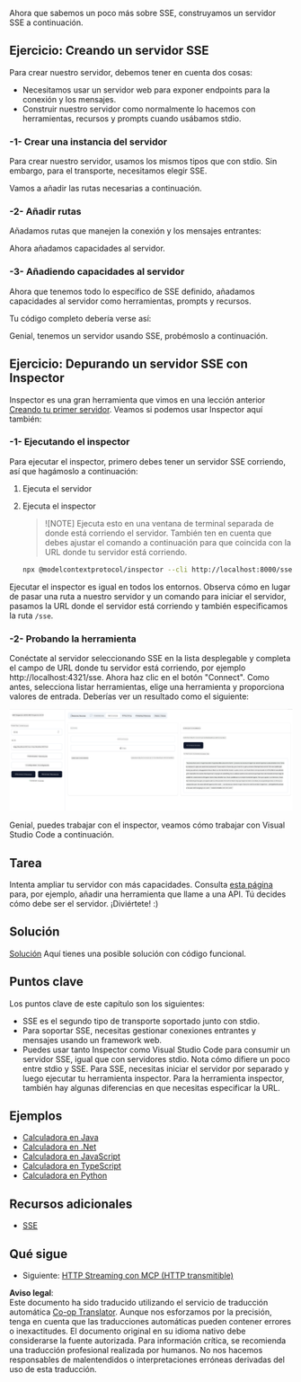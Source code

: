 <!--
CO_OP_TRANSLATOR_METADATA:
{
  "original_hash": "d90ca3d326c48fab2ac0ebd3a9876f59",
  "translation_date": "2025-07-13T19:48:01+00:00",
  "source_file": "03-GettingStarted/05-sse-server/README.md",
  "language_code": "es"
}
-->
Ahora que sabemos un poco más sobre SSE, construyamos un servidor SSE a continuación.

## Ejercicio: Creando un servidor SSE

Para crear nuestro servidor, debemos tener en cuenta dos cosas:

- Necesitamos usar un servidor web para exponer endpoints para la conexión y los mensajes.
- Construir nuestro servidor como normalmente lo hacemos con herramientas, recursos y prompts cuando usábamos stdio.

### -1- Crear una instancia del servidor

Para crear nuestro servidor, usamos los mismos tipos que con stdio. Sin embargo, para el transporte, necesitamos elegir SSE.

Vamos a añadir las rutas necesarias a continuación.

### -2- Añadir rutas

Añadamos rutas que manejen la conexión y los mensajes entrantes:

Ahora añadamos capacidades al servidor.

### -3- Añadiendo capacidades al servidor

Ahora que tenemos todo lo específico de SSE definido, añadamos capacidades al servidor como herramientas, prompts y recursos.

Tu código completo debería verse así:

Genial, tenemos un servidor usando SSE, probémoslo a continuación.

## Ejercicio: Depurando un servidor SSE con Inspector

Inspector es una gran herramienta que vimos en una lección anterior [Creando tu primer servidor](/03-GettingStarted/01-first-server/README.md). Veamos si podemos usar Inspector aquí también:

### -1- Ejecutando el inspector

Para ejecutar el inspector, primero debes tener un servidor SSE corriendo, así que hagámoslo a continuación:

1. Ejecuta el servidor

1. Ejecuta el inspector

    > ![NOTE]
    > Ejecuta esto en una ventana de terminal separada de donde está corriendo el servidor. También ten en cuenta que debes ajustar el comando a continuación para que coincida con la URL donde tu servidor está corriendo.

    ```sh
    npx @modelcontextprotocol/inspector --cli http://localhost:8000/sse --method tools/list
    ```

Ejecutar el inspector es igual en todos los entornos. Observa cómo en lugar de pasar una ruta a nuestro servidor y un comando para iniciar el servidor, pasamos la URL donde el servidor está corriendo y también especificamos la ruta `/sse`.

### -2- Probando la herramienta

Conéctate al servidor seleccionando SSE en la lista desplegable y completa el campo de URL donde tu servidor está corriendo, por ejemplo http://localhost:4321/sse. Ahora haz clic en el botón "Connect". Como antes, selecciona listar herramientas, elige una herramienta y proporciona valores de entrada. Deberías ver un resultado como el siguiente:

![Servidor SSE corriendo en inspector](../../../../translated_images/sse-inspector.d86628cc597b8fae807a31d3d6837842f5f9ee1bcc6101013fa0c709c96029ad.es.png)

Genial, puedes trabajar con el inspector, veamos cómo trabajar con Visual Studio Code a continuación.

## Tarea

Intenta ampliar tu servidor con más capacidades. Consulta [esta página](https://api.chucknorris.io/) para, por ejemplo, añadir una herramienta que llame a una API. Tú decides cómo debe ser el servidor. ¡Diviértete! :)

## Solución

[Solución](./solution/README.md) Aquí tienes una posible solución con código funcional.

## Puntos clave

Los puntos clave de este capítulo son los siguientes:

- SSE es el segundo tipo de transporte soportado junto con stdio.
- Para soportar SSE, necesitas gestionar conexiones entrantes y mensajes usando un framework web.
- Puedes usar tanto Inspector como Visual Studio Code para consumir un servidor SSE, igual que con servidores stdio. Nota cómo difiere un poco entre stdio y SSE. Para SSE, necesitas iniciar el servidor por separado y luego ejecutar tu herramienta inspector. Para la herramienta inspector, también hay algunas diferencias en que necesitas especificar la URL.

## Ejemplos

- [Calculadora en Java](../samples/java/calculator/README.md)
- [Calculadora en .Net](../../../../03-GettingStarted/samples/csharp)
- [Calculadora en JavaScript](../samples/javascript/README.md)
- [Calculadora en TypeScript](../samples/typescript/README.md)
- [Calculadora en Python](../../../../03-GettingStarted/samples/python)

## Recursos adicionales

- [SSE](https://developer.mozilla.org/en-US/docs/Web/API/Server-sent_events)

## Qué sigue

- Siguiente: [HTTP Streaming con MCP (HTTP transmitible)](../06-http-streaming/README.md)

**Aviso legal**:  
Este documento ha sido traducido utilizando el servicio de traducción automática [Co-op Translator](https://github.com/Azure/co-op-translator). Aunque nos esforzamos por la precisión, tenga en cuenta que las traducciones automáticas pueden contener errores o inexactitudes. El documento original en su idioma nativo debe considerarse la fuente autorizada. Para información crítica, se recomienda una traducción profesional realizada por humanos. No nos hacemos responsables de malentendidos o interpretaciones erróneas derivadas del uso de esta traducción.